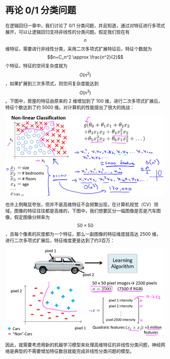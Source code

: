 再论 0/1 分类问题
=============

在逻辑回归一章中，我们讨论了 0/1 分类问题，并且知道，通过对特征进行多项式展开，可以让逻辑回归支持非线性的分类问题。假定我们现在有 $$n$$ 维特征，需要进行非线性分类，采用二次多项式扩展特征后，特征个数就为 $$n+C_n^2 \approx \frac{n^2}{2}$$ 个特征，特征的空间复杂度就为 $$O(n^2)$$，如果扩展到三次多项式，则空间复杂度能达到 $$O(n^3)$$。下图中，房屋的特征由原来的 2 维增加到了 100 维，进行二次多项式扩展后，特征个数达到了约 5000 维。对计算机的性能提出了很大的挑战：

<div style="text-align: center">
<img src="../attachments/非线性01分类.png" width="500"></img>
</div>

也许上例略显夸张，但并不是高维特征不会频繁出现，在计算机视觉（CV）领域，图像的特征往往都是高维的，下图中，我们想要区分一幅图像是否是汽车图像，假定图像分辨率为 $$50 \times 50$$，且每个像素的灰度都为一个特征，那么一副图像的特征维度就高达 2500 维，进行二次多项式扩展后，特征维度更是达到了约3百万：

<div style="text-align: center">
<img src="../attachments/汽车分类.png" width="500"></img>
</div>

因此，就需要考虑用新的机器学习模型来处理高维特征的非线性分类问题，神经网络是典型的不需要增加特征数目就能完成非线性分类问题的模型。
